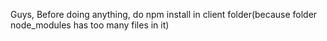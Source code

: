 Guys, Before doing anything, do npm install in client folder(because folder node_modules has too many files in it)
